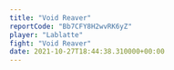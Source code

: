 ```yaml
---
title: "Void Reaver"
reportCode: "Bb7CFY8H2wvRK6yZ"
player: "Lablatte"
fight: "Void Reaver"
date: 2021-10-27T18:44:38.310000+00:00
---
```

